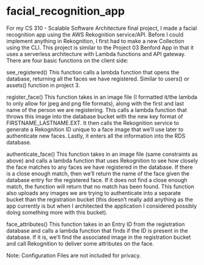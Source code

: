 # facial_recognition_app

For my CS 310 - Scalable Software Architecture final project, I made a facial recognition app using the AWS Rekognition service/API. Before I could implement anything in Rekognition, I first had to make a new Collection using the CLI. This project is similar to the Project 03 Benford App in that it uses a serverless architecture with Lambda functions and API gateway. There are four basic functions on the client side:

see_registered()
This function calls a lambda function that opens the database, returning all the faces we have 
registered. Similar to users() or assets() function in project 3. 

register_face()
This function takes in an image file (I formatted it/the lambda to only allow for jpeg and png
file formats), along with the first and last name of the person we are registering. This calls a lambda function that throws this image into the database bucket with the new key format of FIRSTNAME_LASTNAME.EXT. It then calls the Rekognition service to generate a Rekognition ID unique to a face image that we’ll use later to authenticate new faces. Lastly, it enters all the information into the RDS database. 

authenticate_face()
		This function takes in an image file (same constraints as above) and calls a lambda function that uses Rekognition to see how closely the face matches to any faces we have registered in the database. If there is a close enough match, then we’ll return the name of the face given the database entry for the registered face. If it does not find a close enough match, the function will return that no match has been found. This function also uploads any images we are trying to authenticate into a separate bucket than the registration bucket (this doesn’t really add anything as the app currently is but when I architected the application I considered possibly doing something more with this bucket). 

face_attributes()
This function takes in an Entry ID from the registration database and calls a lambda function 
that finds if the ID is present in the database. If it is, we’ll find the associated image in the registration bucket and call Rekognition to deliver some attributes on the face. 

Note: Configuration Files are not included for privacy. 
